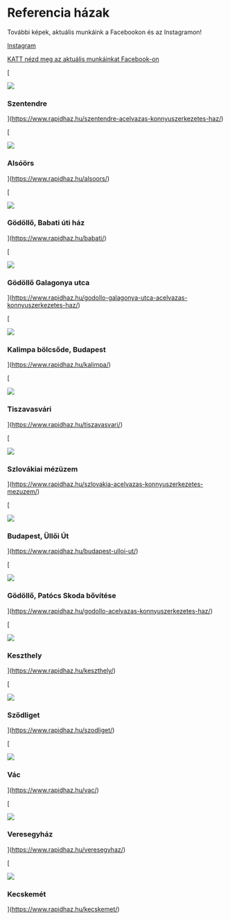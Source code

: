 # **Referencia házak**

További képek, aktuális munkáink a Facebookon és az Instagramon!

[Instagram](https://www.instagram.com/hazrapid/) 

[KATT nézd meg az aktuális munkáinkat Facebook-on](https://www.facebook.com/pg/rapidhaz)

[

![](https://abb189e5d3.clvaw-cdnwnd.com/4762a3400b3b70325ca1ed6d336078ab/200000065-4f6d35066e/12-0.jpg?ph=abb189e5d3)

### Szentendre





](https://www.rapidhaz.hu/szentendre-acelvazas-konnyuszerkezetes-haz/)

[

![](https://abb189e5d3.clvaw-cdnwnd.com/4762a3400b3b70325ca1ed6d336078ab/200000672-92d5193ce8/25-2.jpg?ph=abb189e5d3)

### Alsóörs

  






](https://www.rapidhaz.hu/alsoors/)

[

![](https://abb189e5d3.clvaw-cdnwnd.com/4762a3400b3b70325ca1ed6d336078ab/200000299-198f21a88a/DSC_0068-3.JPG?ph=abb189e5d3)

### Gödöllő, Babati úti ház





](https://www.rapidhaz.hu/babati/)

[

![](https://abb189e5d3.clvaw-cdnwnd.com/4762a3400b3b70325ca1ed6d336078ab/200000908-69ce36ac98/g%C3%B6d%C3%B6ll%C5%91%20ac%C3%A9lv%C3%A1zas%20k%C3%B6nny%C5%B1szerkezetes%20rapidh%C3%A1z%2019.jpg?ph=abb189e5d3)

### Gödöllő Galagonya utca





](https://www.rapidhaz.hu/godollo-galagonya-utca-acelvazas-konnyuszerkezetes-haz/)

[

![](https://abb189e5d3.clvaw-cdnwnd.com/4762a3400b3b70325ca1ed6d336078ab/200000945-0b1410c0fc/Kalimpa%20b%C3%B6lcs%C5%91de%20ac%C3%A9lv%C3%A1zas%20k%C3%B6nny%C5%B1szerkezetes%20rapidh%C3%A1z%2012.jpg?ph=abb189e5d3)

### Kalimpa bölcsőde, Budapest





](https://www.rapidhaz.hu/kalimpa/)

[

![](https://abb189e5d3.clvaw-cdnwnd.com/4762a3400b3b70325ca1ed6d336078ab/200000438-286912962f/tiszavasvari_A-_acelvazas_konnyuszerkezetes_haz13.jpg?ph=abb189e5d3)

### Tiszavasvári





](https://www.rapidhaz.hu/tiszavasvari/)

[

![](https://abb189e5d3.clvaw-cdnwnd.com/4762a3400b3b70325ca1ed6d336078ab/200000080-f2113f30a6/25.jpg?ph=abb189e5d3)

### Szlovákiai mézüzem





](https://www.rapidhaz.hu/szlovakia-acelvazas-konnyuszerkezetes-mezuzem/)

[

![](https://abb189e5d3.clvaw-cdnwnd.com/4762a3400b3b70325ca1ed6d336078ab/200000361-18a8d199e3/budapest_ulloi_ut_A-_acelvazas_konnyuszerkezetes_haz11.jpg?ph=abb189e5d3)

### Budapest, Üllői Út





](https://www.rapidhaz.hu/budapest-ulloi-ut/)

[

![](https://abb189e5d3.clvaw-cdnwnd.com/4762a3400b3b70325ca1ed6d336078ab/200000506-1e0991f03f/godolloi_patocs_skoda_acelvazas_konnyuszerkezetes_haz5-89.jpg?ph=abb189e5d3)

### Gödöllő, Patócs Skoda bővítése

  






](https://www.rapidhaz.hu/godollo-acelvazas-konnyuszerkezetes-haz/)

[

![](https://abb189e5d3.clvaw-cdnwnd.com/4762a3400b3b70325ca1ed6d336078ab/200000392-6c43b6d35a/keszthelyi_acelvazas_konnyuszerkezetes_haz4.jpg?ph=abb189e5d3)

### Keszthely





](https://www.rapidhaz.hu/keszthely/)

[

![](https://abb189e5d3.clvaw-cdnwnd.com/4762a3400b3b70325ca1ed6d336078ab/200000428-826a883644/M%C3%A1solat%20-%20szodliget_A-_acelvazas_konnyuszerkezetes_csaladi_haz4.jpg?ph=abb189e5d3)

### Sződliget





](https://www.rapidhaz.hu/szodliget/)

[

![](https://abb189e5d3.clvaw-cdnwnd.com/4762a3400b3b70325ca1ed6d336078ab/200000463-8400d84fb2/vac_acelvazas_konnyuszerkezet_hazak9.jpg?ph=abb189e5d3)

### Vác





](https://www.rapidhaz.hu/vac/)

[

![](https://abb189e5d3.clvaw-cdnwnd.com/4762a3400b3b70325ca1ed6d336078ab/200000475-a60e5a707c/veresegyhaz_coop_A-_acelvazas_konnyuszerkezetes_haz2.jpg?ph=abb189e5d3)

### Veresegyház





](https://www.rapidhaz.hu/veresegyhaz/)

[

![](https://abb189e5d3.clvaw-cdnwnd.com/4762a3400b3b70325ca1ed6d336078ab/200000668-f3393000c9/3-03.jpg?ph=abb189e5d3)

### Kecskemét





](https://www.rapidhaz.hu/kecskemet/)